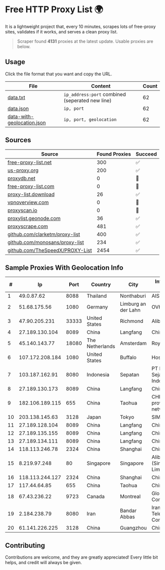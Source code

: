 
# Free HTTP Proxy List 🌍

It is a lightweight project that, every 10 minutes, scrapes lots of free-proxy sites, validates if it works, and serves a clean proxy list.


> Scraper found **4131** proxies at the latest update. Usable proxies are below.

## Usage

Click the file format that you want and copy the URL.


|File|Content|Count|
|----|-------|-----|
|[data.txt](https://raw.githubusercontent.com/themiralay/Proxy-List-World/master/data.txt)|`ip_address:port` combined (seperated new line)|62|
|[data.json](https://raw.githubusercontent.com/themiralay/Proxy-List-World/master/data.json)|`ip, port`|62|
|[data-with-geolocation.json](https://raw.githubusercontent.com/themiralay/Proxy-List-World/master/data-with-geolocation.json)|`ip, port, geolocation`|62|

## Sources

|Source|Found Proxies|Succeed|
|------|-------------|-------|
|[free-proxy-list.net](https://free-proxy-list.net)|300|✅|
|[us-proxy.org](https://www.us-proxy.org)|200|✅|
|[proxydb.net](http://proxydb.net)|0|🚫|
|[free-proxy-list.com](https://free-proxy-list.com/?page=&port=&type%5B%5D=http&type%5B%5D=https&up_time=0&search=Search)|0|🚫|
|[proxy-list.download](https://www.proxy-list.download/HTTP)|26|✅|
|[vpnoverview.com](https://vpnoverview.com/privacy/anonymous-browsing/free-proxy-servers)|0|🚫|
|[proxyscan.io](https://www.proxyscan.io)|0|🚫|
|[proxylist.geonode.com](https://proxylist.geonode.com/api/proxy-list?limit=300&page=1&sort_by=lastChecked&sort_type=desc&protocols=http,https)|36|✅|
|[proxyscrape.com](https://api.proxyscrape.com/v2/?request=displayproxies&protocol=http&timeout=10000&country=all&ssl=all&anonymity=all)|481|✅|
|[github.com/clarketm/proxy-list](https://raw.githubusercontent.com/clarketm/proxy-list/master/proxy-list-raw.txt)|400|✅|
|[github.com/monosans/proxy-list](https://raw.githubusercontent.com/monosans/proxy-list/main/proxies/http.txt)|234|✅|
|[github.com/TheSpeedX/PROXY-List](https://raw.githubusercontent.com/TheSpeedX/PROXY-List/master/http.txt)|2454|✅|


## Sample Proxies With Geolocation Info

|#|Ip|Port|Country|City|Internet Service Provider|
|-|--|----|-------|----|-------------------------|
|1|49.0.87.62|8088|Thailand|Nonthaburi|AIS-Fibre|
|2|51.68.175.56|1080|Germany|Limburg an der Lahn|OVH SAS|
|3|47.90.205.231|33333|United States|Richmond|Alibaba.com LLC|
|4|27.189.130.104|8089|China|Langfang|Chinanet|
|5|45.140.143.77|18080|The Netherlands|Amsterdam|RoyaleHosting BV|
|6|107.172.208.184|1080|United States|Buffalo|HostPapa|
|7|103.187.162.91|8080|Indonesia|Sepatan|PT Misqot Sejahtera Indonesia|
|8|27.189.130.173|8089|China|Langfang|Chinanet|
|9|182.106.189.115|655|China|Taohua|CHINANET Jiangx province IDC network|
|10|203.138.145.63|3128|Japan|Tokyo|SIMPLEIA|
|11|27.189.128.104|8089|China|Langfang|Chinanet|
|12|27.189.135.155|8089|China|Langfang|Chinanet|
|13|27.189.134.111|8089|China|Langfang|Chinanet|
|14|118.113.246.78|2324|China|Shanghai|Chinanet|
|15|8.219.97.248|80|Singapore|Singapore|Alibaba Cloud (Singapore) Private Limited|
|16|118.113.244.127|2324|China|Shanghai|Chinanet|
|17|117.44.64.85|655|China|Taohua|Chinanet|
|18|67.43.236.22|9723|Canada|Montreal|GloboTech Communications|
|19|2.184.238.79|8080|Iran|Bandar Abbas|Iran Telecommunication Company PJS|
|20|61.141.226.225|3128|China|Guangzhou|Chinanet|



## Contributing

Contributions are welcome, and they are greatly appreciated! Every
little bit helps, and credit will always be given.

